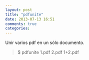 ```yaml
---
layout: post
title: "pdfunite"
date: 2013-07-13 16:51
comments: true
categories: 
---
```

Unir varios pdf en un sólo documento.

>$ pdfunite 1.pdf 2.pdf 1+2.pdf

